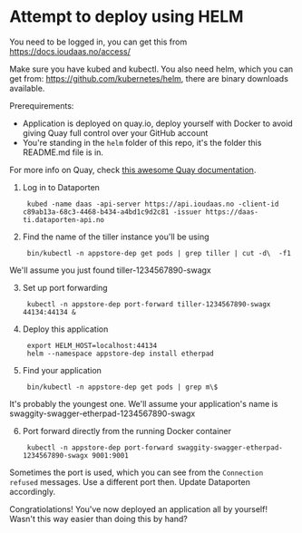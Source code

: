 # Attempt to deploy using HELM

You need to be logged in, you can get this from https://docs.ioudaas.no/access/

Make sure you have kubed and kubectl.  You also need helm, which you can get from:
https://github.com/kubernetes/helm, there are binary downloads available.

Prerequirements:
- Application is deployed on quay.io, deploy yourself with Docker to avoid giving Quay full control over your GitHub account
- You're standing in the `helm` folder of this repo, it's the folder this README.md file is in.

For more info on Quay, check [this awesome Quay documentation](../QUAY.md).

1. Log in to Dataporten

		kubed -name daas -api-server https://api.ioudaas.no -client-id c89ab13a-68c3-4468-b434-a4bd1c9d2c81 -issuer https://daas-ti.dataporten-api.no

2. Find the name of the tiller instance you'll be using

		bin/kubectl -n appstore-dep get pods | grep tiller | cut -d\  -f1

We'll assume you just found tiller-1234567890-swagx

3. Set up port forwarding

		kubectl -n appstore-dep port-forward tiller-1234567890-swagx 44134:44134 &

4. Deploy this application

		export HELM_HOST=localhost:44134
		helm --namespace appstore-dep install etherpad

5. Find your application

		bin/kubectl -n appstore-dep get pods | grep m\$

It's probably the youngest one.  We'll assume your application's name is swaggity-swagger-etherpad-1234567890-swagx

6. Port forward directly from the running Docker container

		kubectl -n appstore-dep port-forward swaggity-swagger-etherpad-1234567890-swagx 9001:9001

Sometimes the port is used, which you can see from the `Connection refused` messages.
Use a different port then.  Update Dataporten accordingly.

Congratiolations!  You've now deployed an application all by yourself!
Wasn't this way easier than doing this by hand?
